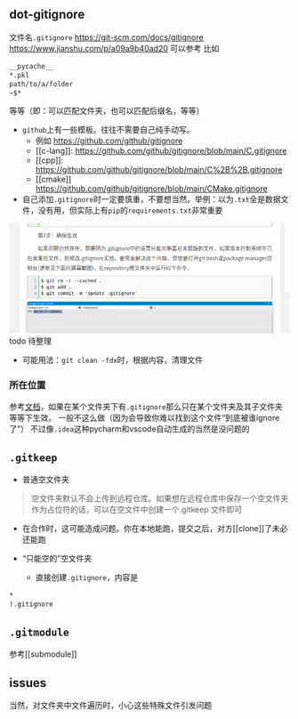 ## dot-gitignore
文件名`.gitignore`
https://git-scm.com/docs/gitignore
https://www.jianshu.com/p/a09a9b40ad20
可以参考
比如
```text
__pycache__
*.pkl
path/to/a/folder
~$*
```
等等（即：可以匹配文件夹，也可以匹配后缀名，等等）
- `github`上有一些模板。往往不需要自己纯手动写。
  - 例如 https://github.com/github/gitignore
  - [[c-lang]]: https://github.com/github/gitignore/blob/main/C.gitignore
  - [[cpp]]: https://github.com/github/gitignore/blob/main/C%2B%2B.gitignore
  - [[cmake]] https://github.com/github/gitignore/blob/main/CMake.gitignore
- 自己添加`.gitignore`时一定要慎重，不要想当然。举例：以为`.txt`全是数据文件，没有用，但实际上有`pip`的`requirements.txt`非常重要

![](ignore-existing-files.png) todo 待整理

- 可能用法：`git clean -fdx`时，根据内容，清理文件
### 所在位置
参考[文档](https://git-scm.com/docs/gitignore)，如果在某个文件夹下有`.gitignore`那么只在某个文件夹及其子文件夹等等下生效。
一般不这么做（因为会导致你难以找到这个文件“到底被谁ignore了”）
不过像`.idea`这种pycharm和vscode自动生成的当然是没问题的
## `.gitkeep`
- 普通空文件夹
> 空文件夹默认不会上传到远程仓库。如果想在远程仓库中保存一个空文件夹作为占位符的话，可以在空文件中创建一个.gitkeep 文件即可
- 在合作时，这可能造成问题。你在本地能跑，提交之后，对方[[clone]]了未必还能跑

- “只能空的”空文件夹
  - 直接创建`.gitignore`，内容是
```text
*
!.gitignore
```
## `.gitmodule`
参考[[submodule]]
## issues
当然，对文件夹中文件遍历时，小心这些特殊文件引发问题